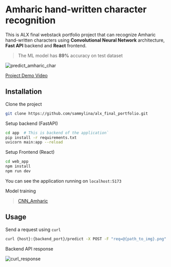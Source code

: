 # Amharic hand-written character recognition

This is ALX final webstack portfolio project that can recognize Amharic hand-written characters using **Convolutional Neural Network** architecture, **Fast API** backend and **React** frontend.

> The ML model has **89%** accuracy on test dataset

![predict_amharic_char](https://github.com/sammylina/alx_final_portfolio/assets/88908872/e6668152-20b2-49b0-88c5-9986d539c8eb)

[Project Demo Video](https://www.youtube.com/watch?v=iKe9svemECw)

## Installation

Clone the project
```bash
git clone https://github.com/sammylina/alx_final_portfolio.git
```

Setup backend (FastAPI)
```bash
cd app  # This is backend of the application`
pip install -r requirements.txt
uvicorn main:app --reload
```

Setup Frontend (React)
```bash
cd web_app
npm install
npm run dev
```

You can see the application running on `localhost:5173`

Model training

> [CNN_Amharic](https://colab.research.google.com/drive/1duMPyR_KrsdVZCZRtHooNjF763NdfvYv?usp=sharing)

## Usage

Send a request using `curl`
```bash
curl {host}:{backend_port}/predict -X POST -F "req=@{path_to_img}.png"
```
Backend API response

![curl_response](https://github.com/sammylina/alx_final_portfolio/assets/88908872/74d02771-bc9b-42a4-bbdf-a33e64d4ddc3)


## 
